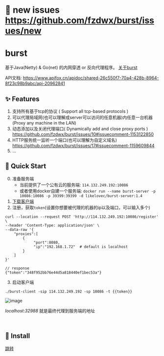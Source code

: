 # :bug: **new issues** https://github.com/fzdwx/burst/issues/new

# burst

基于Java(Netty) & Go(net) 的内网穿透 or 反向代理程序。 [关于burst](https://github.com/fzdwx/burst/issues/6)

API文档: https://www.apifox.cn/apidoc/shared-26c550f7-70a4-428b-8964-8f23c98b9abc/api-20962841

## ✨ Features

1. 支持所有基于tcp的协议 ( Support all tcp-based protocols )
2. 可以代理局域网(也可以理解成server可以访问的任意机器)内任意一台机器 (Proxy any machine in the LAN)
3. 动态添加以及关闭代理端口( Dynamically add and close proxy ports ) https://github.com/fzdwx/burst/issues/10#issuecomment-1153122850
4. HTTP服务统一监听一个端口(也可以理解为自定义域名) https://github.com/fzdwx/burst/issues/17#issuecomment-1159609844
5. ...


## 🚀 Quick Start
0. 准备服务端
   - 当前提供了一个公有云的服务端: `114.132.249.192:10086` 
   - 或者使用docker自建一个服务端: `docker run --name burst-server -p 10086:10086 -p 39399:39399 -d likelovec/burst-server:1.4`
1. [下载客户端](https://github.com/fzdwx/burst/releases)
2. 注册，获取`token`(设置你想要被代理的机器的ip以及端口，可以输入多个)

```shell
curl --location --request POST 'http://114.132.249.192:10086/register' \
--header 'Content-Type: application/json' \
--data-raw '{
    "proxies":[
        {
             "port":8080,
             "ip":"192.168.1.72"  # default is localhost
        }
    ]
}'

// response
{"token":"348f952bb76e44d5a818440ef1bec53a"}
```

3. 启动客户端

```shell
./burst-client -sip 114.132.249.192 -sp 10086 -t {{token}}
```

![image](https://user-images.githubusercontent.com/65269574/174085209-b9360ab9-bcd0-4e30-be0d-17018b058bc8.png)


_localhost:32988_ 就是最终代理到服务端的地址

<br>

## 👷 Install

[跳转](https://github.com/fzdwx/burst/blob/main/Install.md)

